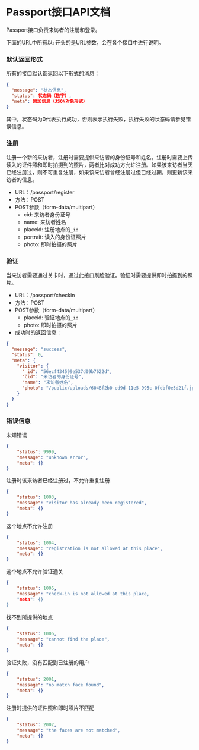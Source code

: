 # Passport接口API文档

Passport接口负责来访者的注册和登录。

下面的URL中所有以`:`开头的是URL参数，会在各个接口中进行说明。

### 默认返回形式

所有的接口默认都返回以下形式的消息：
```json
{
  "message": "状态信息",
  "status": 状态码（数字）,
  "meta": 附加信息（JSON对象形式）
}
```
其中，状态码为0代表执行成功，否则表示执行失败，执行失败的状态码请参见错误信息。

### 注册

注册一个新的来访者，注册时需要提供来访者的身份证号和姓名。注册时需要上传读入的证件照和即时拍摄到的照片，两者比对成功方允许注册。如果该来访者当天已经注册过，则不可重复注册，如果该来访者曾经注册过但已经过期，则更新该来访者的信息。

- URL：/passport/register
- 方法：POST
- POST参数（form-data/multipart）
    - cid: 来访者身份证号
    - name: 来访者姓名
    - placeid: 注册地点的`_id`
    - portrait: 读入的身份证照片
    - photo: 即时拍摄的照片

### 验证

当来访者需要通过关卡时，通过此接口刷脸验证。验证时需要提供即时拍摄到的照片。

- URL：/passport/checkin
- 方法：POST
- POST参数（form-data/multipart）
    - placeid: 验证地点的`_id`
    - photo: 即时拍摄的照片
- 成功时的返回信息：
```json
{
  "message": "success",
  "status": 0,
  "meta": {
    "visitor": {
      "_id": "56ecf434599e537d09b7622d",
      "cid": "来访者的身份证号",
      "name": "来访者姓名",
      "photo": "/public/uploads/6048f2b0-ed9d-11e5-995c-0fdbf0e5d21f.jpg"
    }
  }
}
```

### 错误信息

未知错误
```json
{
    "status": 9999,
    "message": "unknown error",
    "meta": {}
}
```
注册时该来访者已经注册过，不允许重复注册
```json
{
    "status": 1003,
    "message": "visitor has already been registered",
    "meta": {}
}
```
这个地点不允许注册
```json
{
    "status": 1004,
    "message": "registration is not allowed at this place",
    "meta": {}
}
```
这个地点不允许验证通关
```json
{
    "status": 1005,
    "message": "check-in is not allowed at this place,
    "meta": {}
}
```
找不到所提供的地点
```json
{
    "status": 1006,
    "message": "cannot find the place",
    "meta": {}
}
```
验证失败，没有匹配到已注册的用户
```json
{
    "status": 2001,
    "message": "no match face found",
    "meta": {}
}
```
注册时提供的证件照和即时照片不匹配
```json
{
    "status": 2002,
    "message": "the faces are not matched",
    "meta": {}
}
```
















